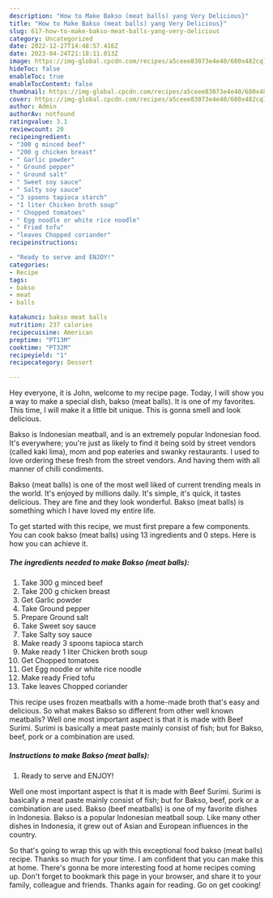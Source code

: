 ```yaml
---
description: "How to Make Bakso (meat balls) yang Very Delicious}"
title: "How to Make Bakso (meat balls) yang Very Delicious}"
slug: 617-how-to-make-bakso-meat-balls-yang-very-delicious
category: Uncategorized
date: 2022-12-27T14:48:57.416Z
date: 2023-04-24T21:18:11.013Z
image: https://img-global.cpcdn.com/recipes/a5ceee83073e4e40/680x482cq70/bakso-meat-balls-recipe-main-photo.jpg
hideToc: false
enableToc: true
enableTocContent: false
thumbnail: https://img-global.cpcdn.com/recipes/a5ceee83073e4e40/680x482cq70/bakso-meat-balls-recipe-main-photo.jpg
cover: https://img-global.cpcdn.com/recipes/a5ceee83073e4e40/680x482cq70/bakso-meat-balls-recipe-main-photo.jpg
author: Admin
authorAv: notfound
ratingvalue: 3.1
reviewcount: 20
recipeingredient:
- "300 g minced beef"
- "200 g chicken breast"
- " Garlic powder"
- " Ground pepper"
- " Ground salt"
- " Sweet soy sauce"
- " Salty soy sauce"
- "3 spoons tapioca starch"
- "1 liter Chicken broth soup"
- " Chopped tomatoes"
- " Egg noodle or white rice noodle"
- " Fried tofu"
- "leaves Chopped coriander"
recipeinstructions:

- "Ready to serve and ENJOY!"
categories:
- Recipe
tags:
- bakso
- meat
- balls

katakunci: bakso meat balls 
nutrition: 237 calories
recipecuisine: American
preptime: "PT13M"
cooktime: "PT32M"
recipeyield: "1"
recipecategory: Dessert

---
```



Hey everyone, it is John, welcome to my recipe page. Today, I will show you a way to make a special dish, bakso (meat balls). It is one of my favorites. This time, I will make it a little bit unique. This is gonna smell and look delicious.

Bakso is Indonesian meatball, and is an extremely popular Indonesian food. It&#39;s everywhere; you&#39;re just as likely to find it being sold by street vendors (called kaki lima), mom and pop eateries and swanky restaurants. I used to love ordering these fresh from the street vendors. And having them with all manner of chilli condiments.

Bakso (meat balls) is one of the most well liked of current trending meals in the world. It's enjoyed by millions daily. It's simple, it's quick, it tastes delicious. They are fine and they look wonderful. Bakso (meat balls) is something which I have loved my entire life.


To get started with this recipe, we must first prepare a few components. You can cook bakso (meat balls) using 13 ingredients and 0 steps. Here is how you can achieve it.

<!--inarticleads1-->

##### The ingredients needed to make Bakso (meat balls):

1. Take 300 g minced beef
1. Take 200 g chicken breast
1. Get  Garlic powder
1. Take  Ground pepper
1. Prepare  Ground salt
1. Take  Sweet soy sauce
1. Take  Salty soy sauce
1. Make ready 3 spoons tapioca starch
1. Make ready 1 liter Chicken broth soup
1. Get  Chopped tomatoes
1. Get  Egg noodle or white rice noodle
1. Make ready  Fried tofu
1. Take leaves Chopped coriander


This recipe uses frozen meatballs with a home-made broth that&#39;s easy and delicious. So what makes Bakso so different from other well known meatballs? Well one most important aspect is that it is made with Beef Surimi. Surimi is basically a meat paste mainly consist of fish; but for Bakso, beef, pork or a combination are used. 

<!--inarticleads2-->

##### Instructions to make Bakso (meat balls):


1. Ready to serve and ENJOY!

Well one most important aspect is that it is made with Beef Surimi. Surimi is basically a meat paste mainly consist of fish; but for Bakso, beef, pork or a combination are used. Bakso (beef meatballs) is one of my favorite dishes in Indonesia. Bakso is a popular Indonesian meatball soup. Like many other dishes in Indonesia, it grew out of Asian and European influences in the country. 

So that's going to wrap this up with this exceptional food bakso (meat balls) recipe. Thanks so much for your time. I am confident that you can make this at home. There's gonna be more interesting food at home recipes coming up. Don't forget to bookmark this page in your browser, and share it to your family, colleague and friends. Thanks again for reading. Go on get cooking!
